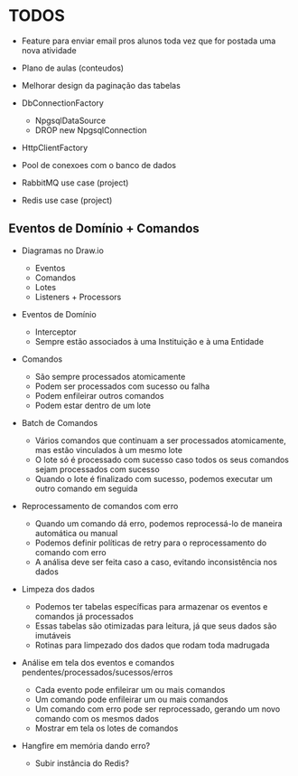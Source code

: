 # TODOS

- Feature para enviar email pros alunos toda vez que for postada uma nova atividade


- Plano de aulas (conteudos)
- Melhorar design da paginação das tabelas

- DbConnectionFactory
    - NpgsqlDataSource
    - DROP new NpgsqlConnection


- HttpClientFactory
- Pool de conexoes com o banco de dados
- RabbitMQ use case (project)
- Redis use case (project)



## Eventos de Domínio + Comandos

- Diagramas no Draw.io
    - Eventos
    - Comandos
    - Lotes
    - Listeners + Processors

- Eventos de Domínio
    - Interceptor
    - Sempre estão associados à uma Instituição e à uma Entidade

- Comandos
    - São sempre processados atomicamente
    - Podem ser processados com sucesso ou falha
    - Podem enfileirar outros comandos
    - Podem estar dentro de um lote

- Batch de Comandos
    - Vários comandos que continuam a ser processados atomicamente, mas estão vinculados à um mesmo lote
    - O lote só é processado com sucesso caso todos os seus comandos sejam processados com sucesso
    - Quando o lote é finalizado com sucesso, podemos executar um outro comando em seguida

- Reprocessamento de comandos com erro
    - Quando um comando dá erro, podemos reprocessá-lo de maneira automática ou manual
    - Podemos definir políticas de retry para o reprocessamento do comando com erro
    - A análisa deve ser feita caso a caso, evitando inconsistência nos dados

- Limpeza dos dados
    - Podemos ter tabelas específicas para armazenar os eventos e comandos já processados
    - Essas tabelas são otimizadas para leitura, já que seus dados são imutáveis
    - Rotinas para limpezado dos dados que rodam toda madrugada

- Análise em tela dos eventos e comandos pendentes/processados/sucessos/erros
    - Cada evento pode enfileirar um ou mais comandos
    - Um comando pode enfileirar um ou mais comandos
    - Um comando com erro pode ser reprocessado, gerando um novo comando com os mesmos dados
    - Mostrar em tela os lotes de comandos

- Hangfire em memória dando erro?
    - Subir instância do Redis?






